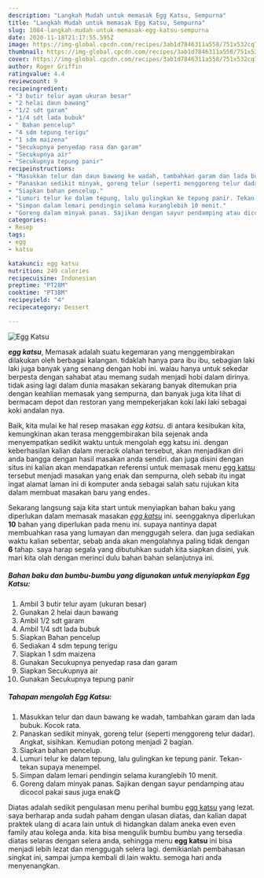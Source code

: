 ```yaml
---
description: "Langkah Mudah untuk memasak Egg Katsu, Sempurna"
title: "Langkah Mudah untuk memasak Egg Katsu, Sempurna"
slug: 1084-langkah-mudah-untuk-memasak-egg-katsu-sempurna
date: 2020-11-18T21:17:55.595Z
image: https://img-global.cpcdn.com/recipes/3ab1d7846311a558/751x532cq70/egg-katsu-foto-resep-utama.jpg
thumbnail: https://img-global.cpcdn.com/recipes/3ab1d7846311a558/751x532cq70/egg-katsu-foto-resep-utama.jpg
cover: https://img-global.cpcdn.com/recipes/3ab1d7846311a558/751x532cq70/egg-katsu-foto-resep-utama.jpg
author: Roger Griffin
ratingvalue: 4.4
reviewcount: 9
recipeingredient:
- "3 butir telur ayam ukuran besar"
- "2 helai daun bawang"
- "1/2 sdt garam"
- "1/4 sdt lada bubuk"
- " Bahan pencelup"
- "4 sdm tepung terigu"
- "1 sdm maizena"
- "Secukupnya penyedap rasa dan garam"
- "Secukupnya air"
- "Secukupnya tepung panir"
recipeinstructions:
- "Masukkan telur dan daun bawang ke wadah, tambahkan garam dan lada bubuk. Kocok rata."
- "Panaskan sedikit minyak, goreng telur (seperti menggoreng telur dadar). Angkat, sisihkan. Kemudian potong menjadi 2 bagian."
- "Siapkan bahan pencelup."
- "Lumuri telur ke dalam tepung, lalu gulingkan ke tepung panir. Tekan-tekan supaya menempel."
- "Simpan dalam lemari pendingin selama kuranglebih 10 menit."
- "Goreng dalam minyak panas. Sajikan dengan sayur pendamping atau dicocol pakai saus juga enak😋"
categories:
- Resep
tags:
- egg
- katsu

katakunci: egg katsu 
nutrition: 249 calories
recipecuisine: Indonesian
preptime: "PT28M"
cooktime: "PT38M"
recipeyield: "4"
recipecategory: Dessert

---
```



![Egg Katsu](https://img-global.cpcdn.com/recipes/3ab1d7846311a558/751x532cq70/egg-katsu-foto-resep-utama.jpg)

<b><i>egg katsu</i></b>, Memasak adalah suatu kegemaran yang menggembirakan dilakukan oleh berbagai kalangan. tidaklah hanya para ibu ibu, sebagian laki laki juga banyak yang senang dengan hobi ini. walau hanya untuk sekedar berpesta dengan sahabat atau memang sudah menjadi hobi dalam dirinya. tidak asing lagi dalam dunia masakan sekarang banyak ditemukan pria dengan keahlian memasak yang sempurna, dan banyak juga kita lihat di bermacam depot dan restoran yang mempekerjakan koki laki laki sebagai koki andalan nya.



Baik, kita mulai ke hal resep masakan <i>egg katsu</i>. di antara kesibukan kita, kemungkinan akan terasa menggembirakan bila sejenak anda menyempatkan sedikit waktu untuk mengolah egg katsu ini. dengan keberhasilan kalian dalam meracik olahan tersebut, akan menjadikan diri anda bangga dengan hasil masakan anda sendiri. dan juga disini dengan situs ini kalian akan mendapatkan referensi untuk memasak menu <u>egg katsu</u> tersebut menjadi masakan yang enak dan sempurna, oleh sebab itu ingat ingat alamat laman ini di komputer anda sebagai salah satu rujukan kita dalam membuat masakan baru yang endes.


Sekarang langsung saja kita start untuk menyiapkan bahan baku yang diperlukan dalam memasak masakan <u><i>egg katsu</i></u> ini. seenggaknya diperlukan <b>10</b> bahan yang diperlukan pada menu ini. supaya nantinya dapat membuahkan rasa yang lumayan dan menggugah selera. dan juga sediakan waktu kalian sebentar, sebab anda akan mengolahnya paling tidak dengan <b>6</b> tahap. saya harap segala yang dibutuhkan sudah kita siapkan disini, yuk mari kita olah dengan merinci dulu bahan bahan selanjutnya ini.

<!--inarticleads1-->

##### Bahan baku dan bumbu-bumbu yang digunakan untuk menyiapkan Egg Katsu:

1. Ambil 3 butir telur ayam (ukuran besar)
1. Gunakan 2 helai daun bawang
1. Ambil 1/2 sdt garam
1. Ambil 1/4 sdt lada bubuk
1. Siapkan  Bahan pencelup
1. Sediakan 4 sdm tepung terigu
1. Siapkan 1 sdm maizena
1. Gunakan Secukupnya penyedap rasa dan garam
1. Siapkan Secukupnya air
1. Gunakan Secukupnya tepung panir




<!--inarticleads2-->

##### Tahapan mengolah Egg Katsu:

1. Masukkan telur dan daun bawang ke wadah, tambahkan garam dan lada bubuk. Kocok rata.
1. Panaskan sedikit minyak, goreng telur (seperti menggoreng telur dadar). Angkat, sisihkan. Kemudian potong menjadi 2 bagian.
1. Siapkan bahan pencelup.
1. Lumuri telur ke dalam tepung, lalu gulingkan ke tepung panir. Tekan-tekan supaya menempel.
1. Simpan dalam lemari pendingin selama kuranglebih 10 menit.
1. Goreng dalam minyak panas. Sajikan dengan sayur pendamping atau dicocol pakai saus juga enak😋




Diatas adalah sedikit pengulasan menu perihal bumbu <u>egg katsu</u> yang lezat. saya berharap anda sudah paham dengan ulasan diatas, dan kalian dapat praktek ulang di acara lain untuk di hidangkan dalam aneka even even family atau kolega anda. kita bisa mengulik bumbu bumbu yang tersedia diatas selaras dengan selera anda, sehingga menu <b>egg katsu</b> ini bisa menjadi lebih lezat dan menggugah selera lagi. demikianlah pembahasan singkat ini, sampai jumpa kembali di lain waktu. semoga hari anda menyenangkan.
